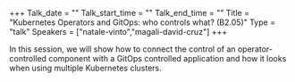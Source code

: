 +++
Talk_date = ""
Talk_start_time = ""
Talk_end_time = ""
Title = "Kubernetes Operators and GitOps: who controls what? (B2.05)"
Type = "talk"
Speakers = ["natale-vinto","magali-david-cruz"]
+++

In this session, we will show how to connect the control of an operator-controlled component with a GitOps controlled application and how it looks when using multiple Kubernetes clusters.
      